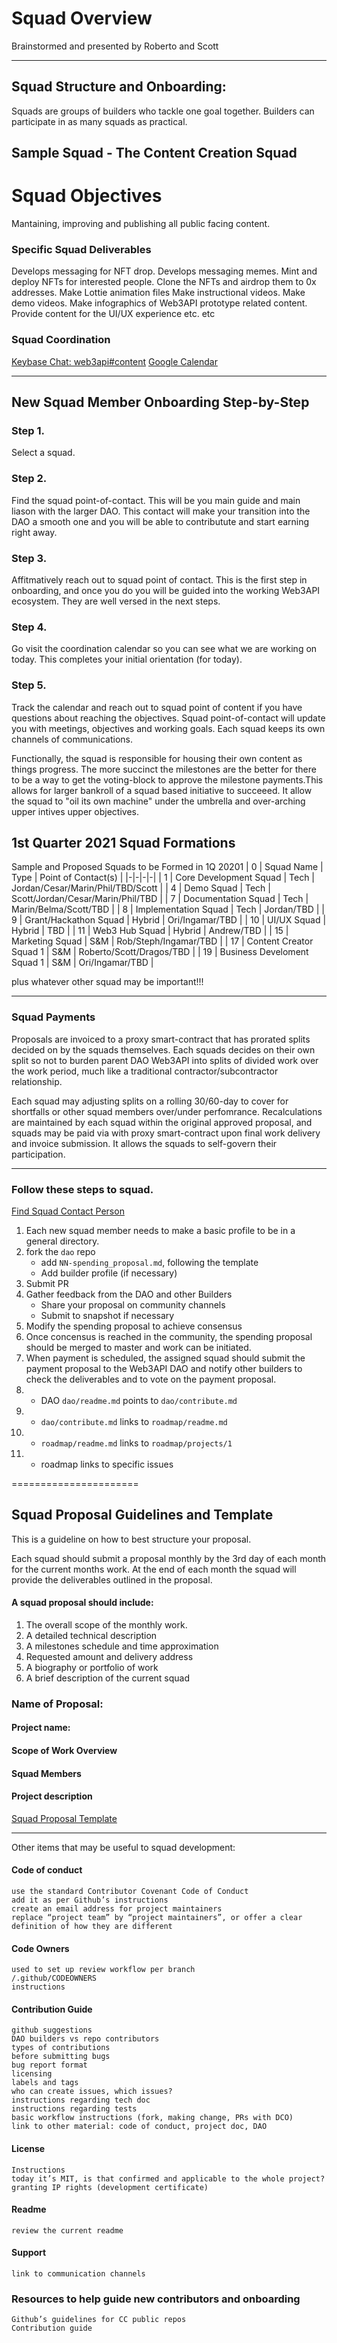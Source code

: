 # Squad Overview
Brainstormed and presented by Roberto and Scott

<hr>

## Squad Structure and Onboarding:
Squads are groups of builders who tackle one goal together.
Builders can participate in as many squads as practical.


## Sample Squad - The Content Creation Squad

# Squad Objectives

Mantaining, improving and publishing all public facing content.

### Specific Squad Deliverables  
Develops messaging for NFT drop.
Develops messaging memes.
Mint and deploy NFTs for interested people.
Clone the NFTs and airdrop them to 0x addresses.
Make Lottie animation files
Make instructional videos.
Make demo videos.
Make infographics of Web3API prototype related content. 
Provide content for the UI/UX experience
etc. etc


### Squad Coordination

[Keybase Chat: web3api#content](#)
[Google Calendar](https://calendar.google.com/calendar/embed?src=c_jpqrmmdu58tc2flstpdebr40ng%40group.calendar.google.com)

<hr>

## New Squad Member Onboarding Step-by-Step 

### Step 1.
Select a squad.  

### Step 2. 
Find the squad point-of-contact. This will be you main guide and main liason with the larger DAO. This contact will make your transition into the DAO a smooth one and you will be able to contributute and start earning right away. 

### Step 3. 
Affitmatively reach out to squad point of contact. This is the first step in onboarding, and once you do you will be guided into the working Web3API ecosystem. They are well versed in the next steps. 

### Step 4. 
Go visit the coordination calendar so you can see what we are working on today. This completes your initial orientation (for today).  

### Step 5.  
Track the calendar and reach out to squad point of content if you have questions about reaching the objectives. Squad point-of-contact will update you with meetings, objectives and working goals. Each squad keeps its own channels of communications.

Functionally, the squad is responsible for housing their own content as things progress. The more succinct the milestones are the better for there to be a way to get the voting-block to approve the milestone payments.This allows for larger bankroll of a squad based initiative to succeeed. It allow the squad to "oil its own machine" under the umbrella and over-arching upper intives upper objectives.
  

## 1st Quarter 2021 Squad Formations
Sample and Proposed Squads to be Formed in 1Q 20201
| 0 | Squad Name | Type | Point of Contact(s) |
|-|-|-|-|
| 1 | Core Development Squad | Tech | Jordan/Cesar/Marin/Phil/TBD/Scott |
| 4 | Demo Squad | Tech | Scott/Jordan/Cesar/Marin/Phil/TBD |
| 7 | Documentation Squad | Tech | Marin/Belma/Scott/TBD |
| 8 | Implementation Squad | Tech | Jordan/TBD |
| 9 | Grant/Hackathon Squad  | Hybrid | Ori/Ingamar/TBD |
| 10 | UI/UX Squad | Hybrid | TBD |
| 11 | Web3 Hub Squad | Hybrid | Andrew/TBD |
| 15 | Marketing Squad | S&M | Rob/Steph/Ingamar/TBD |
| 17 | Content Creator Squad 1 | S&M | Roberto/Scott/Dragos/TBD |
| 19 | Business Develoment Squad 1 | S&M | Ori/Ingamar/TBD |

plus whatever other squad may be important!!!


<hr>


### Squad Payments 
Proposals are invoiced to a proxy smart-contract that has prorated splits decided on by the squads themselves. Each squads decides on their own split so not to burden parent DAO Web3API into splits of divided work over the work period, much like a traditional contractor/subcontractor relationship. 

Each squad may adjusting splits on a rolling 30/60-day to cover for shortfalls or other squad members over/under perfomrance.  Recalculations are maintained by each squad within the original approved proposal, and squads may be paid via with proxy smart-contract upon final work delivery and invoice submission. It allows the squads to self-govern their participation.   

------------------ 

### Follow these steps to squad. 
[Find Squad Contact Person](https://github/Web3-API/dao/builder-squads/builders/buildername.md)

1. Each new squad member needs to make a basic profile to be in a general directory.
1. fork the `dao` repo
    - add `NN-spending_proposal.md`, following the template
    - Add builder profile (if necessary)
1. Submit PR
1. Gather feedback from the DAO and other Builders
    - Share your proposal on community channels
    - Submit to snapshot if necessary
1. Modify the spending proposal to achieve consensus
1. Once concensus is reached in the community, the spending proposal should be merged to master and work can be initiated.
1. When payment is scheduled, the assigned squad should submit the payment proposal to the Web3API DAO and notify other builders to check the deliverables and to vote on the payment proposal.
1. * DAO `dao/readme.md` points to `dao/contribute.md`
1. * `dao/contribute.md` links to `roadmap/readme.md`
1. * `roadmap/readme.md` links to `roadmap/projects/1`
1. * roadmap links to specific issues


======================

## Squad Proposal Guidelines and Template

This is a guideline on how to best structure your proposal.

Each squad should submit a proposal monthly by the 3rd day of each month for the current months work. At the end of each month the squad will provide the deliverables outlined in the proposal.

#### A squad proposal should include:
1. The overall scope of the monthly work.
1. A detailed technical description
1. A milestones schedule and time approximation
1. Requested amount and delivery address
1. A biography or portfolio of work
1. A brief description of the current squad

### Name of Proposal: 

#### Project name:
#### Scope of Work Overview
#### Squad Members
#### Project description


[Squad Proposal Template](https://github.com/Web3-API)

<hr>

Other items that may be useful to squad development: 


#### Code of conduct
    use the standard Contributor Covenant Code of Conduct
    add it as per Github’s instructions
    create an email address for project maintainers
    replace “project team” by “project maintainers”, or offer a clear definition of how they are different

#### Code Owners
    used to set up review workflow per branch
    /.github/CODEOWNERS
    instructions

#### Contribution Guide
    github suggestions
    DAO builders vs repo contributors
    types of contributions
    before submitting bugs
    bug report format
    licensing
    labels and tags
    who can create issues, which issues?
    instructions regarding tech doc
    instructions regarding tests
    basic workflow instructions (fork, making change, PRs with DCO)
    link to other material: code of conduct, project doc, DAO

#### License

    Instructions
    today it’s MIT, is that confirmed and applicable to the whole project?
    granting IP rights (development certificate)

#### Readme

    review the current readme

#### Support

    link to communication channels


### Resources to help guide new contributors and onboarding

    Github’s guidelines for CC public repos
    Contribution guide
